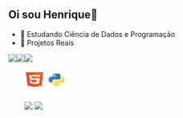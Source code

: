## Oi sou Henrique👋

- 🌱 Estudando Ciência de Dados e Programação
- 👯 Projetos Reais


<div>
<a href="https://beacons.ai/17-henrique-aguiar">
<img align="left" height="180em" src="https://github-readme-stats.vercel.app/api?username=17-henrique-aguiar&theme=gotham&show_icons=true&hide_border=true&count_private=true">

<img align="left" height="180em" src="https://github-readme-streak-stats.herokuapp.com/?user=17-henrique-aguiar&theme=gotham&hide_border=true">
<img height="180em" src="https://github-readme-stats.vercel.app/api/top-langs/?username=17-henrique-aguiar&theme=gotham&show_icons=true&hide_border=true&layout=compact"/>

</a>
</div>

<div style="display: inline_block"><br>
<img align="center" alt="teste-HTML" height="30" width="40" src="https://raw.githubusercontent.com/devicons/devicon/master/icons/html5/html5-original.svg">
<img align="center" alt="teste-Python" height="30" width="40" src="https://raw.githubusercontent.com/devicons/devicon/master/icons/python/python-original.svg">
</div>

##
<div>
<a href="henriquetex7226@gmail.com"><img src="https://img.shields.io/badge/-Gmail-%23333333?style=for-the-badge&logo=gmail&logoColor=white" target="_blank"></a>   
<a href="https://www.linkedin.com/in/henrique-aguiar-4a2660352/" target="_blank"><img src="https://img.shields.io/badge/-LinkedIn-%230077B5?style=for-the-badge&logo=linkedin&logoColor=white" target="_blank"></a>    
</div>





<!--
"https://github-readme-stats.vercel.app/api/top-langs/?username=17-henrique-aguiar&theme=gruvbox&show_icons=true&hide_border=true&layout=compact"/

<a href="    " target="_blank"><img src="https://img.shields.io/badge/YouTube-FF0000?style=for-the-badge&logo=youtube&logoColor=white" target="_blank"></a>  YOUTUBE
<a href="    " target="_blank"><img src="https://img.shields.io/badge/-Instagram-%23E4405F?style=for-the-badge&logo=instagram&logoColor=white" target="_blank"></a>    INSTA
<a href="         " target="_blank"><img src="https://img.shields.io/badge/Twitch-9146FF?style=for-the-badge&logo=twitch&logoColor=white" target="_blank"></a>    TWITCH
<a href="            " target="_blank"><img src="https://img.shields.io/badge/Discord-7289DA?style=for-the-badge&logo=discord&logoColor=white" target="_blank"></a>     DISCORD
<a href="               "><img src="https://img.shields.io/badge/-Gmail-%23333333?style=for-the-badge&logo=gmail&logoColor=white" target="_blank"></a>             GMAIL
<a href="             " target="_blank"><img src="https://img.shields.io/badge/-LinkedIn-%230077B5?style=for-the-badge&logo=linkedin&logoColor=white" target="_blank"></a>    LINKEDIN
</div>

<img align="center" alt="teste-Js" height="30" width="40" src="https://raw.githubusercontent.com/devicons/devicon/master/icons/javascript/javascript-plain.svg"> JavaScript
<img align="center" alt="teste-Csharp" height="30" width="40" src="https://raw.githubusercontent.com/devicons/devicon/master/icons/csharp/csharp-original.svg"> C#
<img align="center" alt="teste-React" height="30" width="40" src="https://raw.githubusercontent.com/devicons/devicon/master/icons/react/react-original.svg"> React
<img align="center" alt="teste-Ts" height="30" width="40" src="https://raw.githubusercontent.com/devicons/devicon/master/icons/typescript/typescript-plain.svg"> TS
<img align="center" alt="teste-CSS" height="30" width="40" src="https://raw.githubusercontent.com/devicons/devicon/master/icons/css3/css3-original.svg"&gt;  CSS

temas: nord, gotham, jolly, maroongold 1x, blueberry, outrun 1x, react, omni, midnight purple 1x, vision friendly dark, algolia, blue green, nightowl, monokai, cobalt, tokyo night, merko, radical 2x, yeblu, graywhite, chartreuse dark, great gatsby, blue-green, prussian, high contrast, sythwave, dark
